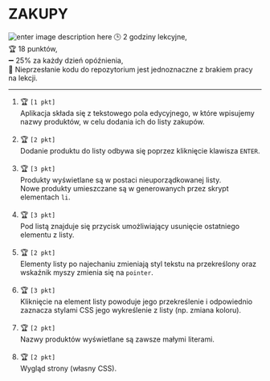 
# ZAKUPY
![enter image description here](https://chmura.kelek.kartuzy.pl/index.php/s/AXD2qEDHQ4wWgCm/preview)
:clock3:  2 godziny lekcyjne, <br>
:trophy: 18 punktów, <br>
:heavy_minus_sign: 25% za każdy dzień opóźnienia, <br>
:triangular_flag_on_post: Nieprzesłanie kodu do repozytorium jest jednoznaczne z brakiem pracy na lekcji.<br>
<hr>

1. :trophy: `[1 pkt]` <br> 
Aplikacja składa się z tekstowego pola edycyjnego, w które wpisujemy nazwy produktów, w celu dodania ich do listy zakupów. <br><br> 
2. :trophy: `[2 pkt]` <br>
Dodanie produktu do listy odbywa się poprzez kliknięcie klawisza `ENTER`.<br><br> 
3. :trophy: `[3 pkt]` <br> Produkty wyświetlane są w postaci nieuporządkowanej listy. <br>
Nowe produkty umieszczane są w generowanych przez skrypt elementach `li`. <br><br> 
4. :trophy: `[3 pkt]` <br> Pod listą znajduje się przycisk umożliwiający usunięcie ostatniego elementu z listy. <br><br> 
5. :trophy: `[2 pkt]` <br> Elementy listy po najechaniu zmieniają styl tekstu na przekreślony oraz wskaźnik myszy zmienia się na `pointer`. <br><br> 
6. :trophy: `[3 pkt]` <br> Kliknięcie na element listy powoduje jego przekreślenie i odpowiednio zaznacza stylami CSS jego wykreślenie z listy (np. zmiana koloru).<br><br> 
7. :trophy: `[2 pkt]` <br> Nazwy produktów wyświetlane są zawsze małymi literami. <br><br>
8. :trophy: `[2 pkt]` <br> Wygląd strony (własny CSS).


